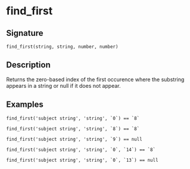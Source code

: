 # find_first

## Signature

`find_first(string, string, number, number)`

## Description

Returns the zero-based index of the first occurence where the substring appears in a string or null if it does not appear.

## Examples

```
find_first('subject string', 'string', `0`) == `8`
```

```
find_first('subject string', 'string', `8`) == `8`
```

```
find_first('subject string', 'string', `9`) == null
```

```
find_first('subject string', 'string', `0`, `14`) == `8`
```

```
find_first('subject string', 'string', `0`, `13`) == null
```
